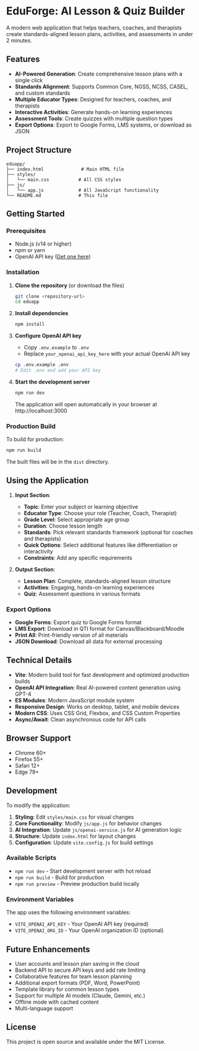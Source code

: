# EduForge: AI Lesson & Quiz Builder

A modern web application that helps teachers, coaches, and therapists create standards-aligned lesson plans, activities, and assessments in under 2 minutes.

## Features

- **AI-Powered Generation**: Create comprehensive lesson plans with a single click
- **Standards Alignment**: Supports Common Core, NGSS, NCSS, CASEL, and custom standards
- **Multiple Educator Types**: Designed for teachers, coaches, and therapists
- **Interactive Activities**: Generate hands-on learning experiences
- **Assessment Tools**: Create quizzes with multiple question types
- **Export Options**: Export to Google Forms, LMS systems, or download as JSON

## Project Structure

```
eduapp/
├── index.html              # Main HTML file
├── styles/
│   └── main.css           # All CSS styles
├── js/
│   └── app.js             # All JavaScript functionality
└── README.md              # This file
```

## Getting Started

### Prerequisites

- Node.js (v14 or higher)
- npm or yarn
- OpenAI API key ([Get one here](https://platform.openai.com/api-keys))

### Installation

1. **Clone the repository** (or download the files)
   ```bash
   git clone <repository-url>
   cd eduapp
   ```

2. **Install dependencies**
   ```bash
   npm install
   ```

3. **Configure OpenAI API key**
   - Copy `.env.example` to `.env`
   - Replace `your_openai_api_key_here` with your actual OpenAI API key
   ```bash
   cp .env.example .env
   # Edit .env and add your API key
   ```

4. **Start the development server**
   ```bash
   npm run dev
   ```
   The application will open automatically in your browser at http://localhost:3000

### Production Build

To build for production:
```bash
npm run build
```

The built files will be in the `dist` directory.

## Using the Application

1. **Input Section**:
   - **Topic**: Enter your subject or learning objective
   - **Educator Type**: Choose your role (Teacher, Coach, Therapist)
   - **Grade Level**: Select appropriate age group
   - **Duration**: Choose lesson length
   - **Standards**: Pick relevant standards framework (optional for coaches and therapists)
   - **Quick Options**: Select additional features like differentiation or interactivity
   - **Constraints**: Add any specific requirements

2. **Output Section**:
   - **Lesson Plan**: Complete, standards-aligned lesson structure
   - **Activities**: Engaging, hands-on learning experiences
   - **Quiz**: Assessment questions in various formats

### Export Options
- **Google Forms**: Export quiz to Google Forms format
- **LMS Export**: Download in QTI format for Canvas/Blackboard/Moodle
- **Print All**: Print-friendly version of all materials
- **JSON Download**: Download all data for external processing

## Technical Details

- **Vite**: Modern build tool for fast development and optimized production builds
- **OpenAI API Integration**: Real AI-powered content generation using GPT-4
- **ES Modules**: Modern JavaScript module system
- **Responsive Design**: Works on desktop, tablet, and mobile devices
- **Modern CSS**: Uses CSS Grid, Flexbox, and CSS Custom Properties
- **Async/Await**: Clean asynchronous code for API calls

## Browser Support

- Chrome 60+
- Firefox 55+
- Safari 12+
- Edge 79+

## Development

To modify the application:

1. **Styling**: Edit `styles/main.css` for visual changes
2. **Core Functionality**: Modify `js/app.js` for behavior changes
3. **AI Integration**: Update `js/openai-service.js` for AI generation logic
4. **Structure**: Update `index.html` for layout changes
5. **Configuration**: Update `vite.config.js` for build settings

### Available Scripts

- `npm run dev` - Start development server with hot reload
- `npm run build` - Build for production
- `npm run preview` - Preview production build locally

### Environment Variables

The app uses the following environment variables:
- `VITE_OPENAI_API_KEY` - Your OpenAI API key (required)
- `VITE_OPENAI_ORG_ID` - Your OpenAI organization ID (optional)

## Future Enhancements

- User accounts and lesson plan saving in the cloud
- Backend API to secure API keys and add rate limiting
- Collaborative features for team lesson planning
- Additional export formats (PDF, Word, PowerPoint)
- Template library for common lesson types
- Support for multiple AI models (Claude, Gemini, etc.)
- Offline mode with cached content
- Multi-language support

## License

This project is open source and available under the MIT License. 